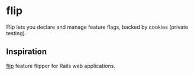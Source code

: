 # flip
Flip lets you declare and manage feature flags, backed by cookies (private testing).

## Inspiration
[flip](https://github.com/pda/flip) feature flipper for Rails web applications.
